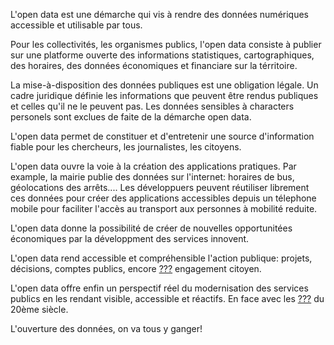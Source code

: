 L'open data est une démarche qui vis à rendre des données numériques accessible et utilisable par tous.

Pour les collectivités, les organismes publics, l'open data consiste à publier sur une platforme ouverte des informations statistiques, cartographiques, des horaires, des données économiques et financiare sur la térritoire.

La mise-à-disposition des données publiques est une obligation légale. Un cadre juridique définie les informations que peuvent être rendus publiques et celles qu'il ne le peuvent pas. Les données sensibles à characters personels sont exclues de faite de la démarche open data.

L'open data permet de constituer et d'entretenir une source d'information fiable pour les chercheurs, les journalistes, les citoyens.

L'open data ouvre la voie à la création des applications pratiques. Par example, la mairie publie des données sur l'internet: horaires de bus, géolocations des arrêts.... Les développuers peuvent réutiliser librement ces données pour créer des applications accessibles depuis un télephone mobile pour faciliter l'accès au transport aux personnes à mobilité reduite.

L'open data donne la possibilité de créer de nouvelles opportunitées économiques par la développment des services innovent.

L'open data rend accessible et compréhensible l'action publique: projets, décisions, comptes publics, encore [???](http://youtu.be/aHxv_2BMJfw?t=1m16s) engagement citoyen.

L'open data offre enfin un perspectif réel du modernisation des services publics en les rendant visible, accessible et réactifs. En face avec les [???](http://youtu.be/aHxv_2BMJfw?t=1m26s) du 20ème siècle.

L'ouverture des données, on va tous y ganger!
